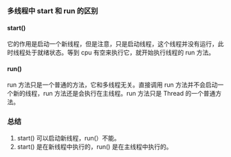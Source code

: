 ### 多线程中 start 和 run 的区别

#### start()

它的作用是启动一个新线程，但是注意，只是启动线程，这个线程并没有运行，此时线程处于就绪状态。等到 cpu 有空来执行它，就开始执行线程的 run 方法。

#### run()

run 方法只是一个普通的方法，它和多线程无关。直接调用 run 方法并不会启动一个新的线程，run 方法还是会执行在主线程。run 方法只是 Thread 的一个普通方法。

### 总结

1. start() 可以启动新线程，run(）不能。
2. start() 是在新线程中执行的，run() 是在主线程中执行的。